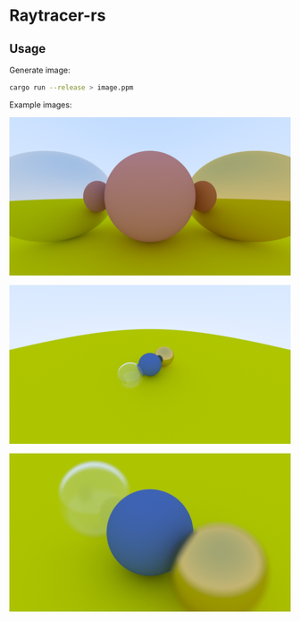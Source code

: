 # Raytracer-rs

## Usage

Generate image:

```sh
cargo run --release > image.ppm
```

Example images:

![Front view](./images/high_res.png "Front view ray tracing example")

![Top down view](./images/top.png "Top down view ray tracing example")

![Blurry example](./images/blurry.png "Focus blur ray tracing example")

